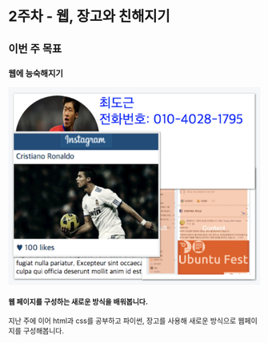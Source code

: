 # 2주차 - 웹, 장고와 친해지기

## 이번 주 목표

### 웹에 능숙해지기

![](../.gitbook/assets/image-125.png)

#### 웹 페이지를 구성하는 새로운 방식을 배워봅니다.

지난 주에 이어 html과 css를 공부하고 파이썬, 장고를 사용해 새로운 방식으로 웹페이지를 구성해봅니다.

